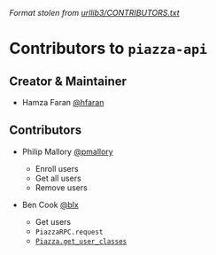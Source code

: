 *Format stolen from [urllib3/CONTRIBUTORS.txt](https://github.com/shazow/urllib3/blob/master/CONTRIBUTORS.txt)*

# Contributors to `piazza-api`

## Creator & Maintainer

* Hamza Faran [@hfaran](github.com/hfaran)


## Contributors

* Philip Mallory [@pmallory](github.com/pmallory)
    * Enroll users
    * Get all users
    * Remove users

* Ben Cook [@blx](github.com/blx)
    * Get users
    * `PiazzaRPC.request`
    * [`Piazza.get_user_classes`](https://github.com/hfaran/piazza-api/pull/22)

